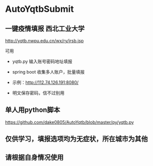 # AutoYqtbSubmit
## 一键疫情填报 西北工业大学
http://yqtb.nwpu.edu.cn/wx/ry/jrsb.jsp

可用

- yqtb.py 输入账号密码地址填报

- spring boot 收集多人账户，批量填报
- 示例：http://112.74.126.191:8080/
- 明文保存密码，信不过别用

## 单人用python脚本
https://github.com/dake0805/AutoYqtb/blob/master/py/yqtb.py

## 仅供学习，填报选项均为无症状，所在城市为其他

## 请根据自身情况使用

